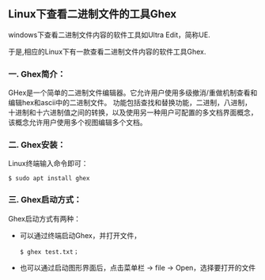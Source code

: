 ## Linux下查看二进制文件的工具Ghex

windows下查看二进制文件内容的软件工具如Ultra Edit，简称UE.

于是,相应的Linux下有一款查看二进制文件内容的软件工具Ghex.

### 一. Ghex简介：

GHex是一个简单的二进制文件编辑器。它允许用户使用多级撤消/重做机制查看和编辑hex和ascii中的二进制文件。
功能包括查找和替换功能，二进制，八进制，十进制和十六进制值之间的转换，以及使用另一种用户可配置的多文档界面概念，该概念允许用户使用多个视图编辑多个文档。

### 二. Ghex安装：

Linux终端输入命令即可：

```
$ sudo apt install ghex
```


### 三. Ghex启动方式：

Ghex启动方式有两种：

- 可以通过终端启动Ghex，并打开文件，
    ```
    $ ghex test.txt；
    ```

- 也可以通过启动图形界面后，点击菜单栏 -> file -> Open，选择要打开的文件

